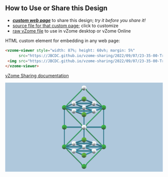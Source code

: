 
## How to Use or Share this Design

 - [***custom web page***][post] to share this design; *try it before you share it!*
 - [source file for that custom page][source]; click to customize
 - [raw vZome file][raw] to use in vZome desktop or vZome Online
 
 HTML custom element for embedding in any web page:
 ```html
<vzome-viewer style="width: 87%; height: 60vh; margin: 5%"
       src="https://JBCDC.github.io/vzome-sharing/2022/09/07/23-35-00-TreeLifeSquare/TreeLifeSquare.vZome" >
  <img src="https://JBCDC.github.io/vzome-sharing/2022/09/07/23-35-00-TreeLifeSquare/TreeLifeSquare.png" />
</vzome-viewer>
 ```

[vZome Sharing documentation](https://vzome.github.io/vzome/sharing.html#how-it-works)

![Image](<TreeLifeSquare.png>)


[post]: <https://JBCDC.github.io/vzome-sharing/2022/09/07/TreeLifeSquare-23-35-00.html>
[source]: <https://github.com/JBCDC/vzome-sharing/edit/main/_posts/2022-09-07-TreeLifeSquare-23-35-00.md>
[raw]: <https://raw.githubusercontent.com/JBCDC/vzome-sharing/main/2022/09/07/23-35-00-TreeLifeSquare/TreeLifeSquare.vZome>
